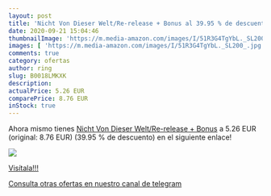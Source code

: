 ```yaml
---
layout: post
title: 'Nicht Von Dieser Welt/Re-release + Bonus al 39.95 % de descuento'
date: 2020-09-21 15:04:46
thumbnailImage: 'https://m.media-amazon.com/images/I/51R3G4TgYbL._SL200_.jpg'
images: [ 'https://m.media-amazon.com/images/I/51R3G4TgYbL._SL200_.jpg' ]
comments: true
category: ofertas
author: ring
slug: B0018LMKXK
description:
actualPrice: 5.26 EUR
comparePrice: 8.76 EUR
inStock: true
---
```


Ahora mismo tienes [Nicht Von Dieser Welt/Re-release + Bonus](https://www.amazon.com/dp/B0018LMKXK/?tag=redken08-20) a 5.26 EUR (original: 8.76 EUR) (39.95 %  de descuento) en el siguiente enlace!

[![](https://m.media-amazon.com/images/I/51R3G4TgYbL._SL200_.jpg)](https://www.amazon.com/dp/B0018LMKXK/?tag=redken08-20)

[Visítala!!!](https://www.amazon.com/dp/B0018LMKXK/?tag=redken08-20)

[Consulta otras ofertas en nuestro canal de telegram](https://t.me/s/ofertas25)
